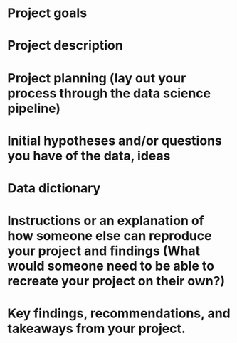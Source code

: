 # Project goals


# Project description


# Project planning (lay out your process through the data science pipeline)


# Initial hypotheses and/or questions you have of the data, ideas


# Data dictionary


# Instructions or an explanation of how someone else can reproduce your project and findings (What would someone need to be able to recreate your project on their own?)


# Key findings, recommendations, and takeaways from your project.